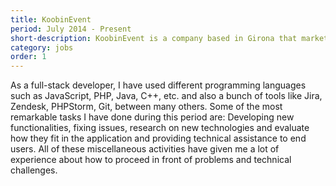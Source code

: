 ```yaml
---
title: KoobinEvent
period: July 2014 - Present
short-description: KoobinEvent is a company based in Girona that markets a software to manage events and sell tickets online.
category: jobs
order: 1
---
```


As a full-stack developer, I have used different programming languages such as JavaScript, PHP, Java, C++, etc. and also a bunch of tools like Jira, Zendesk, PHPStorm, Git, between many others. Some of the most remarkable tasks I have done during this period are: Developing new functionalities, fixing issues, research on new technologies and evaluate how they fit in the application and providing technical assistance to end users. All of these miscellaneous activities have given me a lot of experience about how to proceed in front of problems and technical challenges.
